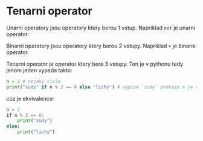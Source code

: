 # Tenarni operator
Unarni operatory jsou operatory ktery berou 1 vstup. Napriklad `not` je unarni operator.

Binarni operatory jsou operatory ktery berou 2 vstupy. Napriklad `+` je binarni operator.

Tenarni operator je operator ktery bere 3 vstupy. Ten je v pythonu tedy jenom jeden vypada takto:
```python
n = 2 # nejaky cislo
print("sudy" if n % 2 == 0 else "lichy") # vypise `sudy` protoze n je sudy
```
coz je ekvivalence:
```python
n = 2
if n % 2 == 0:
	print("sudy")
else:
	print("lichy")
```
